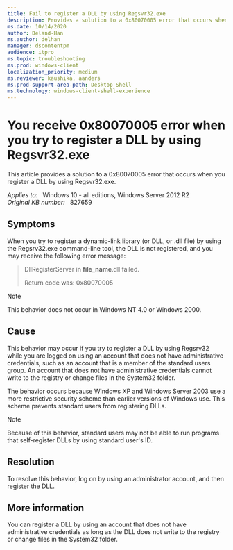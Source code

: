 ```yaml
---
title: Fail to register a DLL by using Regsvr32.exe
description: Provides a solution to a 0x80070005 error that occurs when you register a DLL by using Regsvr32.exe.
ms.date: 10/14/2020
author: Deland-Han
ms.author: delhan
manager: dscontentpm
audience: itpro
ms.topic: troubleshooting
ms.prod: windows-client
localization_priority: medium
ms.reviewer: kaushika, aanders
ms.prod-support-area-path: Desktop Shell
ms.technology: windows-client-shell-experience
---
```

# You receive 0x80070005 error when you try to register a DLL by using Regsvr32.exe

This article provides a solution to a 0x80070005 error that occurs when you register a DLL by using Regsvr32.exe.

_Applies to:_ &nbsp; Windows 10 - all editions, Windows Server 2012 R2  
_Original KB number:_ &nbsp; 827659

## Symptoms

When you try to register a dynamic-link library (or DLL, or .dll file) by using the Regsrv32.exe command-line tool, the DLL is not registered, and you may receive the following error message:

> DllRegisterServer in **file_name**.dll failed.
>
> Return code was: 0x80070005

> [!NOTE]
> This behavior does not occur in Windows NT 4.0 or Windows 2000.

## Cause

This behavior may occur if you try to register a DLL by using Regsrv32 while you are logged on using an account that does not have administrative credentials, such as an account that is a member of the standard users group. An account that does not have administrative credentials cannot write to the registry or change files in the System32 folder.

The behavior occurs because Windows XP and Windows Server 2003 use a more restrictive security scheme than earlier versions of Windows use. This scheme prevents standard users from registering DLLs.

> [!NOTE]
> Because of this behavior, standard users may not be able to run programs that self-register DLLs by using standard user's ID.

## Resolution

To resolve this behavior, log on by using an administrator account, and then register the DLL.

## More information

You can register a DLL by using an account that does not have administrative credentials as long as the DLL does not write to the registry or change files in the System32 folder.
